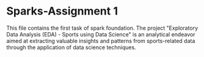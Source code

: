 # Sparks-Assignment 1
This file contains the first task of spark foundation.
The project "Exploratory Data Analysis (EDA) - Sports using Data Science" is an analytical endeavor aimed at extracting valuable insights and patterns from sports-related data through the application of data science techniques.
